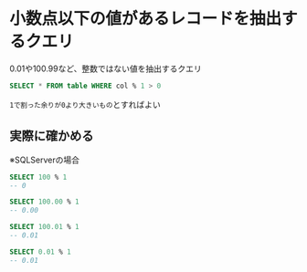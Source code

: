 # 小数点以下の値があるレコードを抽出するクエリ

0.01や100.99など、整数ではない値を抽出するクエリ

```sql
SELECT * FROM table WHERE col % 1 > 0
```

`1で割った余りが0より大きいもの`とすればよい


## 実際に確かめる

※SQLServerの場合

```sql
SELECT 100 % 1
-- 0

SELECT 100.00 % 1
-- 0.00

SELECT 100.01 % 1
-- 0.01

SELECT 0.01 % 1
-- 0.01
```